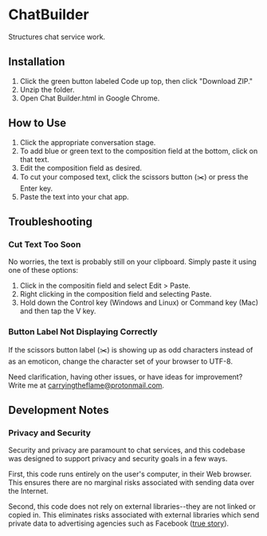 # ChatBuilder
 Structures chat service work.


## Installation
1. Click the green button labeled Code up top, then click "Download ZIP."
2. Unzip the folder.
3. Open Chat Builder.html in Google Chrome.


## How to Use
1. Click the appropriate conversation stage.
2. To add blue or green text to the composition field at the bottom, click on that text.
3. Edit the composition field as desired.
4. To cut your composed text, click the scissors button (✂️) or press the Enter key.
5. Paste the text into your chat app.


## Troubleshooting

### Cut Text Too Soon
No worries, the text is probably still on your clipboard. Simply paste it using one of these options:
1. Click in the compositin field and select Edit > Paste.
1. Right clicking in the composition field and selecting Paste.
3. Hold down the Control key (Windows and Linux) or Command key (Mac) and then tap the V key.

### Button Label Not Displaying Correctly
If the scissors button label (✂️) is showing up as odd characters instead of as an emoticon, change the character set of your browser to UTF-8.

Need clarification, having other issues, or have ideas for improvement? Write me at <carryingtheflame@protonmail.com>.


## Development Notes

### Privacy and Security
Security and privacy are paramount to chat services, and this codebase was designed to support privacy and security goals in a few ways.

First, this code runs entirely on the user's computer, in their Web browser. This ensures there are no marginal risks associated with sending data over the Internet.

Second, this code does not rely on external libraries--they are not linked or copied in. This eliminates risks associated with external libraries which send private data to advertising agencies such as Facebook ([true story](https://www.statnews.com/2023/06/13/suicide-hotlines-988-data-privacy-facebook/)).
